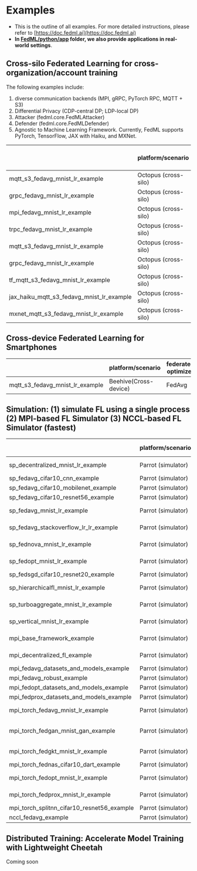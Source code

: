 # Examples

- This is the outline of all examples. For more detailed instructions, please refer to [https://doc.fedml.ai](https://doc.fedml.ai)
- <b>In [FedML/python/app](./../app) folder, we also provide applications in real-world settings</b>.



## Cross-silo Federated Learning for cross-organization/account training

The following examples include:
1. diverse communication backends (MPI, gRPC, PyTorch RPC, MQTT + S3)
2. Differential Privacy (CDP-central DP; LDP-local DP)
3. Attacker (fedml.core.FedMLAttacker)
4. Defender (fedml.core.FedMLDefender)
5. Agnostic to Machine Learning Framework. Currently, FedML supports PyTorch, TensorFlow, JAX with Haiku, and MXNet.

|                                           | platform/scenario    | federated optimizer | dataset | model               | communication backend | machine learning backend | source code                                                       | example doc                                                               |
|-------------------------------------------| -------------------- | ------------------- | ------- | ------------------- | --------------------- |--------------------------|-------------------------------------------------------------------|---------------------------------------------------------------------------|
| mqtt_s3_fedavg_mnist_lr_example           | Octopus (cross-silo) | FedAvg              | MNIST   | Logistic Regression | MQTT_S3               | pytorch                  | [Link](cross_silo/mqtt_s3_fedavg_mnist_lr_example)                | [Link](cross_silo/mqtt_s3_fedavg_mnist_lr_example/README.md)              |
| grpc_fedavg_mnist_lr_example              | Octopus (cross-silo) | FedAvg              | MNIST   | Logistic Regression | GRPC                  | pytorch                  | [Link](cross_silo/grpc_fedavg_mnist_lr_example)                   | [Link](cross_silo/grpc_fedavg_mnist_lr_example/README.md)                 |
| mpi_fedavg_mnist_lr_example               | Octopus (cross-silo) | FedAvg              | MNIST   | Logistic Regression | MPI                   | pytorch                  | [Link](cross_silo/mpi_fedavg_mnist_lr_example)                    | [Link](cross_silo/mpi_fedavg_mnist_lr_example/README.md)                  |
| trpc_fedavg_mnist_lr_example              | Octopus (cross-silo) | FedAvg              | MNIST   | Logistic Regression | TRPC                  | pytorch                  | [Link](cross_silo/trpc_fedavg_mnist_lr_example)                   | [Link](cross_silo/trpc_fedavg_mnist_lr_example/README.md)                 |
| mqtt_s3_fedavg_mnist_lr_example           | Octopus (cross-silo) | FedAvg              | MNIST   | Logistic Regression | CUDA RPC              | pytorch                  | [Link](cross_silo/cuda_rpc_fedavg_mnist_lr_example)               | [Link](cross_silo/cuda_rpc_fedavg_mnist_lr_example/README.md)             |
| grpc_fedavg_mnist_lr_example              | Octopus (cross-silo) | FedAvg              | MNIST   | Logistic Regression | MQTT_S3               | pytorch                  | [Link](cross_silo/mqtt_s3_fedavg_hierarchical_mnist_lr_example)   | [Link](cross_silo/mqtt_s3_fedavg_hierarchical_mnist_lr_example/README.md) |
| tf_mqtt_s3_fedavg_mnist_lr_example        | Octopus (cross-silo) | FedAvg              | MNIST   | Logistic Regression | MQTT_S3               | tensorflow               | [Link](cross_silo/tf_mqtt_s3_fedavg_mnist_lr_example)             | [Link](cross_silo/tf_mqtt_s3_fedavg_mnist_lr_example/README.md)           |
| jax_haiku_mqtt_s3_fedavg_mnist_lr_example | Octopus (cross-silo) | FedAvg              | MNIST   | Logistic Regression | MQTT_S3               | jax at haiku             | [Link](cross_silo/jax_haiku_mqtt_s3_fedavg_mnist_lr_example)      | [Link](cross_silo/jax_haiku_mqtt_s3_fedavg_mnist_lr_example/README.md)    |
| mxnet_mqtt_s3_fedavg_mnist_lr_example     | Octopus (cross-silo) | FedAvg              | MNIST   | Logistic Regression | MQTT_S3               | mxnet                    | [Link](cross_silo/mxnet_mqtt_s3_fedavg_mnist_lr_example)          | [Link](cross_silo/mxnet_mqtt_s3_fedavg_mnist_lr_example/README.md)        |

## Cross-device Federated Learning for Smartphones

|                                 | platform/scenario     | federated optimizer | dataset | model               | communication backend | source code                                          | example doc                                                  |
| ------------------------------- | --------------------- | ------------------- | ------- | ------------------- | --------------------- | ---------------------------------------------------- | ------------------------------------------------------------ |
| mqtt_s3_fedavg_mnist_lr_example | Beehive(Cross-device) | FedAvg              | MNIST   | Logistic Regression | MQTT_S3               | [Link](cross_device/mqtt_s3_fedavg_mnist_lr_example) | [Link](cross_device/mqtt_s3_fedavg_mnist_lr_example/README.md) |


## Simulation: (1) simulate FL using a single process (2) MPI-based FL Simulator (3) NCCL-based FL Simulator (fastest)
|                                            | platform/scenario  | federated optimizer | dataset          | model                           | communication backend | source code                                                  | example doc                                                  |
| ------------------------------------------ | ------------------ | ------------------- | ---------------- | ------------------------------- | --------------------- | ------------------------------------------------------------ | ------------------------------------------------------------ |
| sp_decentralized_mnist_lr_example          | Parrot (simulator) | DecentralizedFL     | MNIST            | Logistic Regression             | single process        | [Link](simulation/sp_decentralized_mnist_lr_example)         | [Link](simulation/sp_decentralized_mnist_lr_example/README.md) |
| sp_fedavg_cifar10_cnn_example              | Parrot (simulator) | FedAvg              | Cifar10          | CNN                             | single process        | [Link](simulation/sp_fedavg_cifar10_cnn_example)             | [Link](simulation/sp_fedavg_cifar10_cnn_example/README.md)   |
| sp_fedavg_cifar10_mobilenet_example        | Parrot (simulator) | FedAvg              | Cifar10          | MobileNet                       | single process        | [Link](simulation/sp_fedavg_cifar10_mobilenet_example)       | [Link](simulation/sp_fedavg_cifar10_mobilenet_example/README.md) |
| sp_fedavg_cifar10_resnet56_example         | Parrot (simulator) | FedAvg              | Cifar10          | Resnet56                        | single process        | [Link](simulation/sp_fedavg_cifar10_resnet56_example)        | [Link](simulation/sp_fedavg_cifar10_resnet56_example/README.md) |
| sp_fedavg_mnist_lr_example                 | Parrot (simulator) | FedAvg              | MNIST            | Logistic Regression             | single process        | [Link](simulation/sp_fedavg_mnist_lr_example)                | [Link](simulation/sp_fedavg_mnist_lr_example/README.md)      |
| sp_fedavg_stackoverflow_lr_lr_example      | Parrot (simulator) | FedAvg              | Stackoverflow_lr | Logistic Regression             | single process        | [Link](simulation/sp_fedavg_stackoverflow_lr_lr_example)     | [Link](simulation/sp_fedavg_stackoverflow_lr_lr_example/README.md) |
| sp_fednova_mnist_lr_example                | Parrot (simulator) | FedNova             | MNIST            | Logistic Regression             | single process        | [Link](simulation/sp_fednova_mnist_lr_example)               | [Link](simulation/sp_fednova_mnist_lr_example/README.md)     |
| sp_fedopt_mnist_lr_example                 | Parrot (simulator) | FedOpt              | MNIST            | Logistic Regression             | single process        | [Link](simulation/sp_fedopt_mnist_lr_example)                | [Link](simulation/sp_fedopt_mnist_lr_example/README.md)      |
| sp_fedsgd_cifar10_resnet20_example         | Parrot (simulator) | FedSGD              | Cifar10          | Resnet20                        | single process        | [Link](simulation/sp_fedsgd_cifar10_resnet20_example)        | [Link](simulation/sp_fedsgd_cifar10_resnet20_example/README.md) |
| sp_hierarchicalfl_mnist_lr_example         | Parrot (simulator) | HierarchicalFL      | MNIST            | Logistic Regression             | single process        | [Link](simulation/sp_hierarchicalfl_mnist_lr_example)        | [Link](simulation/sp_hierarchicalfl_mnist_lr_example/README.md) |
| sp_turboaggregate_mnist_lr_example         | Parrot (simulator) | TurboAggregate      | MNIST            | Logistic Regression             | single process        | [Link](simulation/sp_turboaggregate_mnist_lr_example)        | [Link](simulation/sp_turboaggregate_mnist_lr_example/README.md) |
| sp_vertical_mnist_lr_example               | Parrot (simulator) | VerticalFL          | MNIST            | Logistic Regression             | single process        | [Link](simulation/sp_vertical_mnist_lr_example)              | [Link](simulation/sp_vertical_mnist_lr_example/README.md)    |
| mpi_base_framework_example                 | Parrot (simulator) | BaseFramework       | MNIST            | Logistic Regression             | MPI                   | [Link](simulation/mpi_base_framework_example)                | [Link](simulation/mpi_base_framework_example/README.md)      |
| mpi_decentralized_fl_example               | Parrot (simulator) | DecentralizedFL     | MNIST            | Logistic Regression             | MPI                   | [Link](simulation/mpi_decentralized_fl_example)              | [Link](simulation/mpi_decentralized_fl_example/README.md)    |
| mpi_fedavg_datasets_and_models_example     | Parrot (simulator) | FedAvg              | Cifar10          | MobileNet                       | MPI                   | [Link](simulation/mpi_fedavg_datasets_and_models_example)    | [Link](simulation/mpi_fedavg_datasets_and_models_example/README.md) |
| mpi_fedavg_robust_example                  | Parrot (simulator) | Robust FedAvg       | Cifar10          | Resnet56                        | MPI                   | [Link](simulation/mpi_fedavg_robust_example)                 | [Link](simulation/mpi_fedavg_robust_example/README.md)       |
| mpi_fedopt_datasets_and_models_example     | Parrot (simulator) | FedOpt              | Cifar10          | MobileNet                       | MPI                   | [Link](simulation/mpi_fedopt_datasets_and_models_example)    | [Link](simulation/mpi_fedopt_datasets_and_models_example/README.md) |
| mpi_fedprox_datasets_and_models_example    | Parrot (simulator) | FedProx             | Cifar10          | MobileNet                       | MPI                   | [Link](simulation/mpi_fedprox_datasets_and_models_example)   | [Link](simulation/mpi_fedprox_datasets_and_models_example/README.md) |
| mpi_torch_fedavg_mnist_lr_example          | Parrot (simulator) | FedAvg              | MNIST            | Logistic Regression             | MPI                   | [Link](simulation/mpi_torch_fedavg_mnist_lr_example)         | [Link](simulation/mpi_torch_fedavg_mnist_lr_example/README.md) |
| mpi_torch_fedgan_mnist_gan_example         | Parrot (simulator) | FedGAN              | MNIST            | Generating adversarial networks | MPI                   | [Link](simulation/mpi_torch_fedgan_mnist_gan_example)        | [Link](simulation/mpi_torch_fedgan_mnist_gan_example/README.md) |
| mpi_torch_fedgkt_mnist_lr_example          | Parrot (simulator) | FedGKT              | MNIST            | Logistic Regression             | MPI                   | [Link](simulation/mpi_torch_fedgkt_mnist_lr_example)         | [Link](simulation/mpi_torch_fedgkt_mnist_lr_example/README.md) |
| mpi_torch_fednas_cifar10_dart_example      | Parrot (simulator) | FedNAS              | Cifar10          | DART                            | MPI                   | [Link](simulation/mpi_torch_fednas_cifar10_dart_example)     | [Link](simulation/mpi_torch_fednas_cifar10_dart_example/README.md) |
| mpi_torch_fedopt_mnist_lr_example          | Parrot (simulator) | FedOpt              | MNIST            | Logistic Regression             | MPI                   | [Link](simulation/mpi_torch_fedopt_mnist_lr_example)         | [Link](simulation/mpi_torch_fedopt_mnist_lr_example/README.md) |
| mpi_torch_fedprox_mnist_lr_example         | Parrot (simulator) | FedProx             | MNIST            | Logistic Regression             | MPI                   | [Link](simulation/mpi_torch_fedprox_mnist_lr_example)        | [Link](simulation/mpi_torch_fedprox_mnist_lr_example/README.md) |
| mpi_torch_splitnn_cifar10_resnet56_example | Parrot (simulator) | SplitNN             | Cifar10          | ResNet56                        | MPI                   | [Link](simulation/mpi_torch_splitnn_cifar10_resnet56_example) | [Link](simulation/mpi_torch_splitnn_cifar10_resnet56_example/README.md) |
| nccl_fedavg_example                        | Parrot (simulator) | FedAvg              | Cifar10          | ResNet56                        | NCCL                  | [Link](simulation/nccl_fedavg_example)                       | [Link](simulation/nccl_fedavg_example/README.md)             |

## Distributed Training: Accelerate Model Training with Lightweight Cheetah

Coming soon
